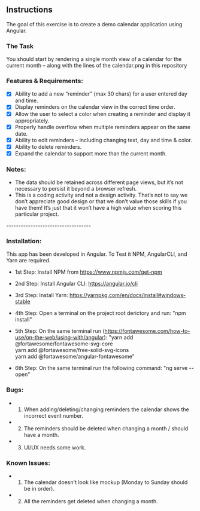﻿## Instructions

The goal of this exercise is to create a demo calendar application using Angular.

### The Task

You should start by rendering a single month view of a calendar for the current month – along with the lines of the calendar.png in this repository

### Features & Requirements:

- [x] Ability to add a new “reminder” (max 30 chars) for a user entered day and time.
- [x] Display reminders on the calendar view in the correct time order.
- [x] Allow the user to select a color when creating a reminder and display it appropriately.
- [x] Properly handle overflow when multiple reminders appear on the same date.
- [x] Ability to edit reminders – including changing text, day and time & color.
- [x] Ability to delete reminders.
- [x] Expand the calendar to support more than the current month.

### Notes:

* The data should be retained across different page views, but it’s not necessary to persist it beyond a browser refresh.
* This is a coding activity and not a design activity. That’s not to say we don’t appreciate good design or that we don’t value those skills if you have them! It’s just that it won’t have a high value when scoring this particular project.

*-----------------------------------*

### Installation:

This app has been developed in Angular. To Test it NPM, AngularCLI, and Yarn are required.

- 1st Step: Install NPM from https://www.npmjs.com/get-npm

- 2nd Step: Install Angular CLI: https://angular.io/cli

- 3rd Step: Install Yarn: https://yarnpkg.com/en/docs/install#windows-stable

- 4th Step: Open a terminal on the project root derictory and run: "npm install"

- 5th Step: On the same terminal run (https://fontawesome.com/how-to-use/on-the-web/using-with/angular): "yarn add @fortawesome/fontawesome-svg-core \
  yarn add @fortawesome/free-solid-svg-icons \
  yarn add @fortawesome/angular-fontawesome"

- 6th Step: On the same terminal run the following command: "ng serve --open"


### Bugs:

- 1) When adding/deleting/changing reminders the calendar shows the incorrect event number.

- 2) The reminders should be deleted when changing a month / should have a month.

- 3) UI/UX needs some work.

### Known Issues:

- 1) The calendar doesn't look like mockup (Monday to Sunday should be in order).
- 2) All the reminders get deleted when changing a month.